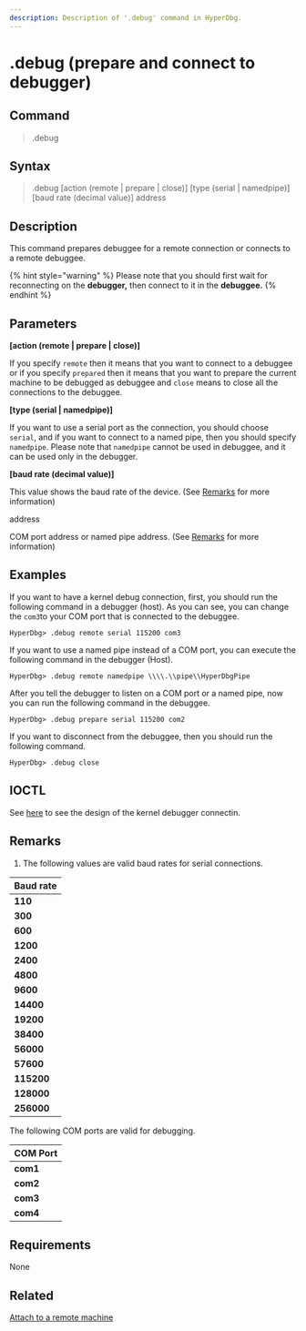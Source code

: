 ```yaml
---
description: Description of '.debug' command in HyperDbg.
---
```


# .debug \(prepare and connect to debugger\)

## Command

> .debug

## Syntax

> .debug \[action \(remote \| prepare \| close\)\] \[type \(serial \| namedpipe\)\] \[baud rate \(decimal value\)\] address

## Description

This command prepares debuggee for a remote connection or connects to a remote debuggee.

{% hint style="warning" %}
Please note that you should first wait for reconnecting on the **debugger,** then connect to it in the **debuggee.**
{% endhint %}

## Parameters

**\[action \(remote \| prepare \| close\)\]**

If you specify `remote` then it means that you want to connect to a debuggee or if you specify `prepared` then it means that you want to prepare the current machine to be debugged as debuggee and `close` means to close all the connections to the debuggee.

**\[type \(serial \| namedpipe\)\]**

If you want to use a serial port as the connection, you should choose `serial`, and if you want to connect to a named pipe, then you should specify `namedpipe`. Please note that `namedpipe` cannot be used in debuggee, and it can be used only in the debugger.

**\[baud rate \(decimal value\)\]**

This value shows the baud rate of the device. \(See [Remarks](https://docs.hyperdbg.org/commands/meta-commands/.debug#remarks) for more information\)

address

COM port address or named pipe address. \(See [Remarks](https://docs.hyperdbg.org/commands/meta-commands/.debug#remarks) for more information\)

## Examples

If you want to have a kernel debug connection, first, you should run the following command in a debugger \(host\). As you can see, you can change the `com3`to your COM port that is connected to the debuggee.

```text
HyperDbg> .debug remote serial 115200 com3
```

If you want to use a named pipe instead of a COM port, you can execute the following command in the debugger \(Host\).

```text
HyperDbg> .debug remote namedpipe \\\\.\\pipe\\HyperDbgPipe
```

After you tell the debugger to listen on a COM port or a named pipe, now you can run the following command in the debuggee.

```text
HyperDbg> .debug prepare serial 115200 com2
```

If you want to disconnect from the debuggee, then you should run the following command.

```text
HyperDbg> .debug close
```

## IOCTL

See [here](https://docs.hyperdbg.org/design/debugger-internals/kernel-debugger/connection) to see the design of the kernel debugger connectin.

## **Remarks**

1. The following values are valid baud rates for serial connections.

| Baud rate |
| :--- |
| **110** |
| **300** |
| **600** |
| **1200** |
| **2400** |
| **4800** |
| **9600** |
| **14400** |
| **19200** |
| **38400** |
| **56000** |
| **57600** |
| **115200** |
| **128000** |
| **256000** |

The following COM ports are valid for debugging.

| COM Port |
| :--- |
| **com1** |
| **com2** |
| **com3** |
| **com4** |

## Requirements

None

## Related

[Attach to a remote machine](https://docs.hyperdbg.org/getting-started/attach-to-hyperdbg/attach-to-remote-machine)

